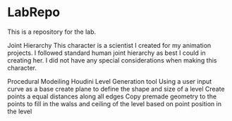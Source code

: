 # LabRepo
This is a repository for the lab.


Joint Hierarchy
    This character is a scientist I created for my animation projects.
    I followed standard human joint hierarchy as best I could in creating her.
    I did not have any special considerations when making this character.

Procedural Modeiling Houdini
    Level Generation tool
    Using a user input curve as a base create plane to define the shape and size of a level
    Create points a equal distances along all edges
    Copy premade geometry to the points to fill in the walss and ceiling of the level based on point position in the level